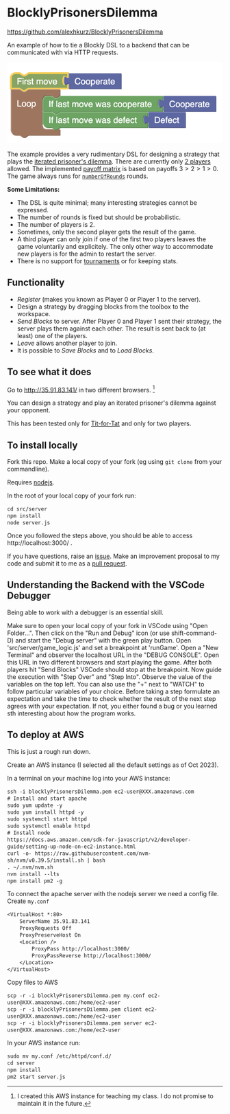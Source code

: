 # BlocklyPrisonersDilemma

https://github.com/alexhkurz/BlocklyPrisonersDilemma

An example of how to tie a Blockly DSL to a backend that can be communicated with via HTTP requests.

![Tit-for-Tat](img/TitForTat.png)

The example provides a very rudimentary DSL for designing a strategy that plays the [iterated prisoner's dilemma](https://en.wikipedia.org/wiki/Prisoner's_dilemma#The_iterated_prisoner's_dilemma). There are currently only [2 players](https://github.com/alexhkurz/BlocklyPrisonersDilemma/blob/61eb62afc027e9879979055424981e01eeb9b42a/src/server/game_logic.js#L4) allowed. The implemented [payoff matrix](https://github.com/alexhkurz/BlocklyPrisonersDilemma/blob/61eb62afc027e9879979055424981e01eeb9b42a/src/server/game_logic.js#L6) is based on payoffs $3>2>1>0$. The game always runs for [`numberOfRounds`](https://github.com/alexhkurz/BlocklyPrisonersDilemma/blob/61eb62afc027e9879979055424981e01eeb9b42a/src/server/game_logic.js#L16) rounds.

**Some Limitations:**

- The DSL is quite minimal; many interesting strategies cannot be expressed.
- The number of rounds is fixed but should be probabilistic.
- The number of players is 2.
- Sometimes, only the second player gets the result of the game.
- A third player can only join if one of the first two players leaves the game voluntarily and explicitely. The only other way to accommodate new players is for the admin to restart the server.
- There is no support for [tournaments](https://cs.stanford.edu/people/eroberts/courses/soco/projects/1998-99/game-theory/axelrod.html) or for keeping stats.

## Functionality

- *Register* (makes you known as Player 0 or Player 1 to the server).
- Design a strategy by dragging blocks from the toolbox to the workspace.
- *Send Blocks* to server. After Player 0  and Player 1 sent their strategy, the server plays them against each other. The result is sent back to (at least) one of the players.
- *Leave* allows another player to join.
- It is possible to *Save Blocks* and to *Load Blocks*.

## To see what it does

Go to http://35.91.83.141/ in two different browsers. [^AWS]

[^AWS]: I created this AWS instance for teaching my class. I do not promise to maintain it in the future.

You can design a strategy and play an iterated prisoner's dilemma against your opponent.

This has been tested only for [Tit-for-Tat](img/TitForTat.png) and only for two players.

## To install locally

Fork this repo. Make a local copy of your fork (eg using `git clone` from your commandline).

Requires [nodejs](https://nodejs.org/en/download).

In the root of your local copy of your fork run:

```
cd src/server
npm install
node server.js
```

Once you followed the steps above, you should be able to access http://localhost:3000/ .

If you have questions, raise an [issue](https://github.com/alexhkurz/BlocklyPrisonersDilemma/issues). Make an improvement proposal to my code and submit it to me as a [pull request](https://github.com/alexhkurz/BlocklyPrisonersDilemma/pulls).

## Understanding the Backend with the VSCode Debugger

Being able to work with a debugger is an essential skill. 

Make sure to open your local copy of your fork in VSCode using "Open Folder...". Then click on the "Run and Debug" icon (or use shift-command-D) and start the "Debug server" with the green play button. Open 'src/server/game_logic.js' and set a breakpoint at 'runGame'. Open a "New Terminal" and observer the localhost URL in the "DEBUG CONSOLE". Open this URL in two different browsers and start playing the game. After both players hit "Send Blocks" VSCode should stop at the breakpoint. Now guide the execution with "Step Over" and "Step Into". Observe the value of the variables on the top left. You can also use the "+" next to "WATCH" to follow particular variables of your choice. Before taking a step formulate an expectation and take the time to check whether the result of the next step agrees with your expectation. If not, you either found a bug or you learned sth interesting about how the program works.



## To deploy at AWS

This is just a rough run down.

Create an AWS instance (I selected all the default settings as of Oct 2023).

In a terminal on your machine log into your AWS instance:

```
ssh -i blocklyPrisonersDilemma.pem ec2-user@XXX.amazonaws.com
# Install and start apache
sudo yum update -y  
sudo yum install httpd -y  
sudo systemctl start httpd
sudo systemctl enable httpd
# Install node
https://docs.aws.amazon.com/sdk-for-javascript/v2/developer-guide/setting-up-node-on-ec2-instance.html
curl -o- https://raw.githubusercontent.com/nvm-sh/nvm/v0.39.5/install.sh | bash
. ~/.nvm/nvm.sh
nvm install --lts
npm install pm2 -g
```

To connect the apache server with the nodejs server we need a config file. Create `my.conf`

```
<VirtualHost *:80>
    ServerName 35.91.83.141
    ProxyRequests Off
    ProxyPreserveHost On
    <Location />
        ProxyPass http://localhost:3000/
        ProxyPassReverse http://localhost:3000/
    </Location>
</VirtualHost>
```


Copy files to AWS
```
scp -r -i blocklyPrisonersDilemma.pem my.conf ec2-user@XXX.amazonaws.com:/home/ec2-user
scp -r -i blocklyPrisonersDilemma.pem client ec2-user@XXX.amazonaws.com:/home/ec2-user
scp -r -i blocklyPrisonersDilemma.pem server ec2-user@XXX.amazonaws.com:/home/ec2-user
```

In your AWS instance run:
```
sudo mv my.conf /etc/httpd/conf.d/
cd server
npm install
pm2 start server.js
```
